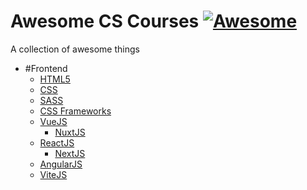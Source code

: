 # Awesome CS Courses [![Awesome](https://cdn.rawgit.com/sindresorhus/awesome/d7305f38d29fed78fa85652e3a63e154dd8e8829/media/badge.svg)](https://github.com/uchkunrakhimov/awesome-lists)

A collection of awesome things

- #Frontend
  - [HTML5](https://github.com/diegocard/awesome-html5)
  - [CSS](https://github.com/awesome-css-group/awesome-css)
  - [SASS](https://github.com/Famolus/awesome-sass)
  - [CSS Frameworks](https://github.com/troxler/awesome-css-frameworks)
  - [VueJS](https://github.com/vuejs/awesome-vue)
    - [NuxtJS](https://github.com/nuxt-community/awesome-nuxt)
  - [ReactJS](https://github.com/enaqx/awesome-react)
    - [NextJS](https://github.com/unicodeveloper/awesome-nextjs)
  - [AngularJS](https://github.com/PatrickJS/awesome-angular)
  - [ViteJS](https://github.com/vitejs/awesome-vite)
